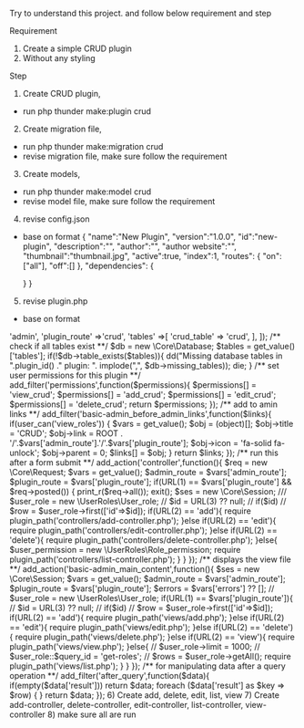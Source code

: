 Try to understand this project.
and follow below requirement and step 

Requirement
1) Create a simple CRUD plugin
2) Without any styling

Step
1) Create CRUD plugin, 
- run php thunder make:plugin crud

2) Create migration file, 
- run php thunder make:migration crud
- revise migration file, make sure follow the requirement

3) Create models, 
- run php thunder make:model crud
- revise model file, make sure follow the requirement

4) revise config.json
- base on format 
{
	"name":"New Plugin",
	"version":"1.0.0",
	"id":"new-plugin",
	"description":"",
	"author":"",
	"author website":"",
	"thumbnail":"thumbnail.jpg",
	"active":true,
	"index":1,
	"routes": {
		"on":["all"],
		"off":[]
	},
	"dependencies": {

	}
}

5) revise plugin.php
- base on format 

<?php

/**
 * Plugin name: 
 * Description: 
 * 
 * 
 **/

set_value([

	'admin_route'	=>'admin',
	'plugin_route'	=>'crud',
	'tables'		=>[
		'crud_table' => 'crud',
	],

]);

/** check if all tables exist **/
$db = new \Core\Database;
$tables = get_value()['tables'];

if(!$db->table_exists($tables)){
	dd("Missing database tables in ".plugin_id() ." plugin: ". implode(",", $db->missing_tables));
	die;
}


/** set user permissions for this plugin **/
add_filter('permissions',function($permissions){

	$permissions[] = 'view_crud';
	$permissions[] = 'add_crud';
	$permissions[] = 'edit_crud';
	$permissions[] = 'delete_crud';

	return $permissions;
});

/** add to amin links **/
add_filter('basic-admin_before_admin_links',function($links){

	if(user_can('view_roles'))
	{
		$vars = get_value();

		$obj = (object)[];
		$obj->title = 'CRUD';
		$obj->link = ROOT . '/'.$vars['admin_route'].'/'.$vars['plugin_route'];
		$obj->icon = 'fa-solid fa-unlock';
		$obj->parent = 0;
		$links[] = $obj;
	}

	return $links;
});

/** run this after a form submit **/
add_action('controller',function(){

	$req = new \Core\Request;
	$vars = get_value();

	$admin_route = $vars['admin_route'];
	$plugin_route = $vars['plugin_route'];

	if(URL(1) == $vars['plugin_route'] && $req->posted())
	{

		print_r($req->all());

		exit();
		$ses = new \Core\Session;
		/// $user_role = new \UserRoles\User_role;

		// $id = URL(3) ?? null;
		// if($id)
			// $row = $user_role->first(['id'=>$id]);

		if(URL(2) == 'add'){
			require plugin_path('controllers/add-controller.php');
		}else if(URL(2) == 'edit'){
			require plugin_path('controllers/edit-controller.php');
		}else if(URL(2) == 'delete'){
			require plugin_path('controllers/delete-controller.php');
		}else{
			$user_permission = new \UserRoles\Role_permission;
			require plugin_path('controllers/list-controller.php');
		}

	}
});


/** displays the view file **/
add_action('basic-admin_main_content',function(){

	$ses = new \Core\Session;
	$vars = get_value();

	$admin_route = $vars['admin_route'];
	$plugin_route = $vars['plugin_route'];
	$errors = $vars['errors'] ?? [];

	// $user_role = new \UserRoles\User_role;

	if(URL(1) == $vars['plugin_route']){

		// $id = URL(3) ?? null;
		// if($id)
			// $row = $user_role->first(['id'=>$id]);

		if(URL(2) == 'add'){
			require plugin_path('views/add.php');
		}else if(URL(2) == 'edit'){
			require plugin_path('views/edit.php');
		}else if(URL(2) == 'delete'){
			require plugin_path('views/delete.php');
		}else if(URL(2) == 'view'){

			require plugin_path('views/view.php');
		}else{
			// $user_role->limit = 1000;

			// $user_role::$query_id = 'get-roles';
			// $rows = $user_role->getAll();

			require plugin_path('views/list.php');
		}

	}
	
});


/** for manipulating data after a query operation **/
add_filter('after_query',function($data){

	
	if(empty($data['result']))
		return $data;

	foreach ($data['result'] as $key => $row) {
		


	}

	return $data;
});




6) Create add, delete, edit, list, view
7) Create add-controller, delete-controller, edit-controller, list-controller, view-controller
8) make sure all are run



